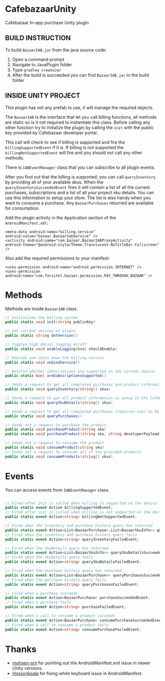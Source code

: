 
# CafebazaarUnity
Cafebazaar In-app purchase Unity plugin


## BUILD INSTRUCTION
To build `BazaarIAB.jar` from the java source code:
1. Open a command prompt
2. Navigate to JavaPlugin folder
3. Type `gradlew createJar`
4. After the build is succeeded you can find `BazaarIAB.jar` in the build folder


## INSIDE UNITY PROJECT
This plugin has not any prefab to use, it will manage the required objects.

The `BazaarIAB` is the interface that let you call billing functions, all methods are static so is it not required to instantiate this class. Before calling any other function try to initialize the plugin by calling the `init` with the public key provided by Cafebazaar developer portal.

This call will check to see if billing is supported and fire the `billingSupportedEvent` if it is. If billing is not supported the `billingNotSupportedEvent` will fire and you should not call any other methods.

There is `IABEventManager` class that you can subscribe to all plugin events.

After you find out that the billing is supported, you can call `queryInventory` by providing all of your available skus. When the `queryInventorySucceededEvent` fires it will contain a list of all the current purchases, subscriptions and a list of all your project sku details. You can use this information to setup your store. The list is also handy when you want to consume a purchase. Any `BazaarPurchases` returned are available for consumption.

Add the plugin activity in the Application section of the `AndroidManifest.xml`:

	<meta-data android:name="billing.service" android:value="bazaar.BazaarIabService" />
	<activity android:name="com.bazaar.BazaarIABProxyActivity" android:theme="@android:style/Theme.Translucent.NoTitleBar.Fullscreen" />
	
Also add the required permissions to your manifest:

	<uses-permission android:name="android.permission.INTERNET" />
	<uses-permission android:name="com.farsitel.bazaar.permission.PAY_THROUGH_BAZAAR" />

# Methods	
Methods are inside `BazaarIAB` class.
```	csharp
// Initializes the billing system
public static void init(string publicKey)

// Get current version of plugin
public static string GetVersion()

// Toggles high detail logging on/off
public static void enableLogging(bool shouldEnable)

// Unbinds and shuts down the billing service
public static void unbindService()

// Returns whether subscriptions are supported on the current device
public static bool areSubscriptionsSupported()

// Sends a request to get all completed purchases and product information as setup in the Bazaar dashboard about the provided skus (requires user to be logged in otherwise you will get error)
public static void queryInventory(string[] skus)

// Sends a request to get all product information as setup in the CafeBazaar portal about the provided skus (do not required user to be loggedin)
public static void querySkuDetails(string[] skus)

// Sends a request to get all completed purchases (requires user to be logged in otherwise you will get error)
public static void queryPurchases()

// Sends out a request to purchase the product
public static void purchaseProduct(string sku)
public static void purchaseProduct(string sku, string developerPayload)

// Sends out a request to consume the product
public static void consumeProduct(string sku)
// Sends out a request to consume all of the provided products
public static void consumeProducts(string[] skus)
```

# Events
You can access events from `IABEventManager` class.
```csharp

// Fired after init is called when billing is supported on the device
public static event Action billingSupportedEvent;
// Fired after init is called when billing is not supported on the device
public static event Action<string> billingNotSupportedEvent;

// Fired when the inventory and purchase history query has returned
public static event Action<List<BazaarPurchase>,List<BazaarSkuInfo>> queryInventorySucceededEvent;
// Fired when the inventory and purchase history query fails
public static event Action<string> queryInventoryFailedEvent;

// Fired when the SkuDetails query has returned
public static event Action<List<BazaarSkuInfo>> querySkuDetailsSucceededEvent;
// Fired when the SkuDetails query fails
public static event Action<string> querySkuDetailsFailedEvent;

// Fired when the purchase history query has returned
public static event Action<List<BazaarPurchase>> queryPurchasesSucceededEvent;
// Fired when the purchase history query fails
public static event Action<string> queryPurchasesFailedEvent;

// Fired when a purchase succeeds
public static event Action<BazaarPurchase> purchaseSucceededEvent;
// Fired when a purchase fails
public static event Action<string> purchaseFailedEvent;

// Fired when a call to consume a product succeeds
public static event Action<BazaarPurchase> consumePurchaseSucceededEvent;
// Fired when a call to consume a product fails
public static event Action<string> consumePurchaseFailedEvent;

```

# Thanks
- [mohsen-srn](https://github.com/mohsen-srn) for pointing out the AndroidManifest.xml issue in newer Unity versions.
- [Hossynkoala](https://github.com/Hossynkoala) for fixing white keyboard issue in AndroidManifest.

